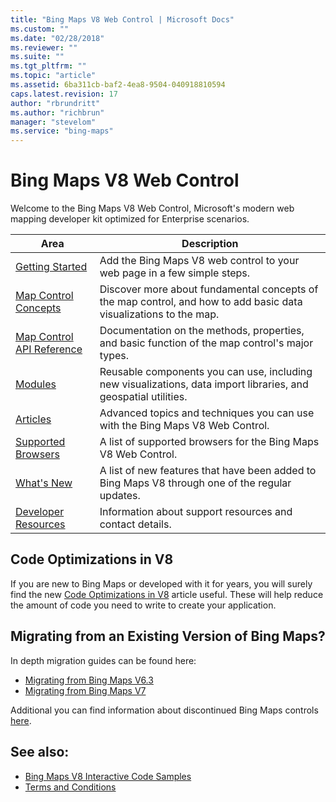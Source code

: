 ```yaml
---
title: "Bing Maps V8 Web Control | Microsoft Docs"
ms.custom: ""
ms.date: "02/28/2018"
ms.reviewer: ""
ms.suite: ""
ms.tgt_pltfrm: ""
ms.topic: "article"
ms.assetid: 6ba311cb-baf2-4ea8-9504-040918810594
caps.latest.revision: 17
author: "rbrundritt"
ms.author: "richbrun"
manager: "stevelom"
ms.service: "bing-maps"
---
```


# Bing Maps V8 Web Control

Welcome to the Bing Maps V8 Web Control, Microsoft's modern web mapping developer kit optimized for Enterprise scenarios. 

Area          | Description
------------- | ----------------------
[Getting Started](creating-and-hosting-map-controls/index.md) | Add the Bing Maps V8 web control to your web page in a few simple steps.
[Map Control Concepts](map-control-concepts/index.md) | Discover more about fundamental concepts of the map control, and how to add basic data visualizations to the map.
[Map Control API Reference](map-control-api/index.md) | Documentation on the methods, properties, and basic function of the map control's major types.
[Modules](modules/index.md) |  Reusable components you can use, including new visualizations, data import libraries, and geospatial utilities.
[Articles](articles/index.md) | Advanced topics and techniques you can use with the Bing Maps V8 Web Control.
[Supported Browsers](../v8-web-control/supported-browsers.md) | A list of supported browsers for the Bing Maps V8 Web Control.
[What's New](whats-new.md) | A list of new features that have been added to Bing Maps V8 through one of the regular updates.  
[Developer Resources](../v8-web-control/developer-resources.md) |  Information about support resources and contact details.

## Code Optimizations in V8

If you are new to Bing Maps or developed with it for years, you will surely find the new [Code Optimizations in V8](articles/code-optimizations-in-v8.md) article useful. These will help reduce the amount of code you need to write to create your application.

## Migrating from an Existing Version of Bing Maps?

In depth migration guides can be found here:

* [Migrating from Bing Maps V6.3](http://social.technet.microsoft.com/wiki/contents/articles/34568.bing-maps-v6-3-to-v8-migration-guide.aspx)
* [Migrating from Bing Maps V7](http://social.technet.microsoft.com/wiki/contents/articles/34563.bing-maps-v7-to-v8-migration-guide.aspx)

Additional you can find information about discontinued Bing Maps controls [here](https://www.microsoft.com/maps/discon-control-migrat-guide.aspx).

## See also:

  * [Bing Maps V8 Interactive Code Samples](https://www.bing.com/api/maps/sdk/mapcontrol/isdk)
  * [Terms and Conditions](http://go.microsoft.com/fwlink?LinkID=66121)
  